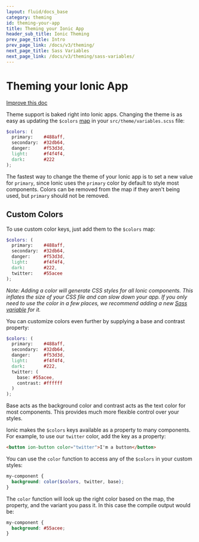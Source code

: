 ```yaml
---
layout: fluid/docs_base
category: theming
id: theming-your-app
title: Theming your Ionic App
header_sub_title: Ionic Theming
prev_page_title: Intro
prev_page_link: /docs/v3/theming/
next_page_title: Sass Variables
next_page_link: /docs/v3/theming/sass-variables/
---
```


<h1 class="title">Theming your Ionic App</h1>
<a class="improve-v2-docs" href='https://github.com/ionic-team/ionic-site/edit/master/content/docs/theming/theming-your-app/index.md'>
  Improve this doc
</a>

Theme support is baked right into Ionic apps. Changing the theme is as easy as updating the `$colors` [map](http://sass-lang.com/documentation/file.SASS_REFERENCE.html#maps) in your `src/theme/variables.scss` file:

```scss
$colors: (
  primary:    #488aff,
  secondary:  #32db64,
  danger:     #f53d3d,
  light:      #f4f4f4,
  dark:       #222
);
```

The fastest way to change the theme of your Ionic app is to set a new value for `primary`, since Ionic uses the `primary` color by default to style most components. Colors can be removed from the map if they aren't being used, but `primary` should not be removed.

## Custom Colors

To use custom color keys, just add them to the `$colors` map:

```scss
$colors: (
  primary:    #488aff,
  secondary:  #32db64,
  danger:     #f53d3d,
  light:      #f4f4f4,
  dark:       #222,
  twitter:    #55acee
);
```

_Note: Adding a color will generate CSS styles for all Ionic components. This inflates the size of your CSS file and can slow down your app. If you only need to use the color in a few places, we recommend adding a new [Sass variable](../sass-variables) for it._

You can customize colors even further by supplying a base and contrast property:

```scss
$colors: (
  primary:    #488aff,
  secondary:  #32db64,
  danger:     #f53d3d,
  light:      #f4f4f4,
  dark:       #222,
  twitter: (
    base: #55acee,
    contrast: #ffffff
  )
);
```

Base acts as the background color and contrast acts as the text color for most components. This provides much more flexible control over your styles.

Ionic makes the `$colors` keys available as a property to many components. For example, to use our `twitter` color, add the key as a property:

```html
<button ion-button color="twitter">I'm a button</button>
```

You can use the `color` function to access any of the `$colors` in your custom styles:

```scss
my-component {
  background: color($colors, twitter, base);
}
```

The `color` function will look up the right color based on the map, the property, and the variant you pass it.
In this case the compile output would be:

```css
my-component {
  background: #55acee;
}
```

